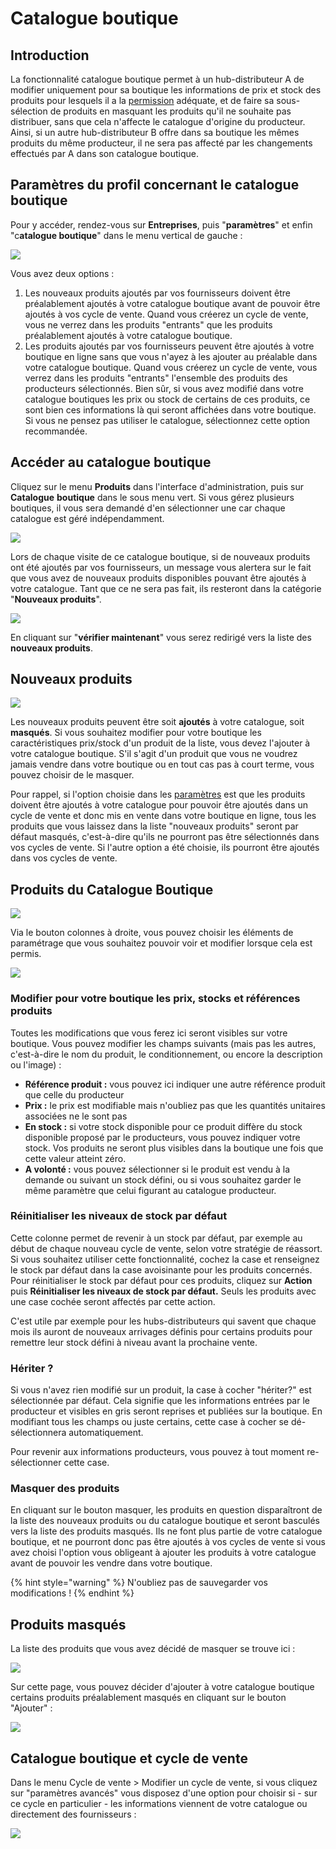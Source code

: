 # Catalogue boutique

## Introduction

La fonctionnalité catalogue boutique permet à un hub-distributeur A de modifier uniquement pour sa boutique les informations de prix et stock des produits pour lesquels il a la [permission](broken-reference) adéquate, et de faire sa sous-sélection de produits en masquant les produits qu'il ne souhaite pas distribuer, sans que cela n'affecte le catalogue d'origine du producteur. Ainsi, si un autre hub-distributeur B offre dans sa boutique les mêmes produits du même producteur, il ne sera pas affecté par les changements effectués par A dans son catalogue boutique.

## Paramètres du profil concernant le catalogue boutique

Pour y accéder, rendez-vous sur **Entreprises**, puis "**paramètres**" et enfin "c**atalogue boutique**" dans le menu vertical de gauche :

![](<../../.gitbook/assets/image (42).png>)

Vous avez deux options :&#x20;

1. Les nouveaux produits ajoutés par vos fournisseurs doivent être préalablement ajoutés à votre catalogue boutique avant de pouvoir être ajoutés à vos cycle de vente. Quand vous créerez un cycle de vente, vous ne verrez dans les produits "entrants" que les produits préalablement ajoutés à votre catalogue boutique.&#x20;
2. Les produits ajoutés par vos fournisseurs peuvent être ajoutés à votre boutique en ligne sans que vous n'ayez à les ajouter au préalable dans votre catalogue boutique. Quand vous créerez un cycle de vente, vous verrez dans les produits "entrants" l'ensemble des produits des producteurs sélectionnés. Bien sûr, si vous avez modifié dans votre catalogue boutiques les prix ou stock de certains de ces produits, ce sont bien ces informations là qui seront affichées dans votre boutique. Si vous ne pensez pas utiliser le catalogue, sélectionnez cette option recommandée.&#x20;

## Accéder au catalogue boutique

Cliquez sur le menu **Produits** dans l'interface d'administration, puis sur **Catalogue** **boutique** dans le sous menu vert. Si vous gérez plusieurs boutiques, il vous sera demandé d'en sélectionner une car chaque catalogue est géré indépendamment.&#x20;

![](<../../.gitbook/assets/image (65).png>)

Lors de chaque visite de ce catalogue boutique, si de nouveaux produits ont été ajoutés par vos fournisseurs, un message vous alertera sur le fait que vous avez de nouveaux produits disponibles pouvant être ajoutés à votre catalogue. Tant que ce ne sera pas fait, ils resteront dans la catégorie "**Nouveaux produits**".

![](<../../.gitbook/assets/image (55) (1).png>)

En cliquant sur "**vérifier maintenant**" vous serez redirigé vers la liste des **nouveaux produits**.

## Nouveaux produits

![](<../../.gitbook/assets/image (48).png>)

Les nouveaux produits peuvent être soit **ajoutés** à votre catalogue, soit **masqués**. Si vous souhaitez modifier pour votre boutique les caractéristiques prix/stock d'un produit de la liste, vous devez l'ajouter à votre catalogue boutique. S'il s'agit d'un produit que vous ne voudrez jamais vendre dans votre boutique ou en tout cas pas à court terme, vous pouvez choisir de le masquer.

Pour rappel, si l'option choisie dans les [paramètres](broken-reference) est que les produits doivent être ajoutés à votre catalogue pour pouvoir être ajoutés dans un cycle de vente et donc mis en vente dans votre boutique en ligne, tous les produits que vous laissez dans la liste "nouveaux produits" seront par défaut masqués, c'est-à-dire qu'ils ne pourront pas être sélectionnés dans vos cycles de vente. Si l'autre option a été choisie, ils pourront être ajoutés dans vos cycles de vente.&#x20;

## Produits du Catalogue Boutique

![](<../../.gitbook/assets/image (37).png>)

Via le bouton colonnes à droite, vous pouvez choisir les éléments de paramétrage que vous souhaitez pouvoir voir et modifier lorsque cela est permis.&#x20;

![](<../../.gitbook/assets/image (71).png>)

### Modifier pour votre boutique les prix, stocks et références produits

Toutes les modifications que vous ferez ici seront visibles sur votre boutique. Vous pouvez modifier les champs suivants (mais pas les autres, c'est-à-dire le nom du produit, le conditionnement, ou encore la description ou l'image) :

* **Référence produit :** vous pouvez ici indiquer une autre référence produit que celle du producteur
* **Prix :** le prix est modifiable mais n'oubliez pas que les quantités unitaires associées ne le sont pas
* **En stock :** si votre stock disponible pour ce produit diffère du stock disponible proposé par le producteurs, vous pouvez indiquer votre stock. Vos produits ne seront plus visibles dans la boutique une fois que cette valeur atteint zéro.
* **A volonté :** vous pouvez sélectionner si le produit est vendu à la demande ou suivant un stock défini, ou si vous souhaitez garder le même paramètre que celui figurant au catalogue producteur.

### Réinitialiser les niveaux de stock par défaut

Cette colonne permet de revenir à un stock par défaut, par exemple au début de chaque nouveau cycle de vente, selon votre stratégie de réassort. Si vous souhaitez utiliser cette fonctionnalité, cochez la case et renseignez le stock par défaut dans la case avoisinante pour les produits concernés. Pour réinitialiser le stock par défaut pour ces produits, cliquez sur **Action** puis **Réinitialiser les niveaux de stock par défaut.** Seuls les produits avec une case cochée seront affectés par cette action.

C'est utile par exemple pour les hubs-distributeurs qui savent que chaque mois ils auront de nouveaux arrivages définis pour certains produits pour remettre leur stock défini à niveau avant la prochaine vente.

### Hériter ?

Si vous n'avez rien modifié sur un produit, la case à cocher "hériter?" est sélectionnée par défaut. Cela signifie que les informations entrées par le producteur et visibles en gris seront reprises et publiées sur la boutique. En modifiant tous les champs ou juste certains, cette case à cocher se dé-sélectionnera automatiquement.

Pour revenir aux informations producteurs, vous pouvez à tout moment re-sélectionner cette case.

### Masquer des produits

En cliquant sur le bouton masquer, les produits en question disparaîtront de la liste des nouveaux produits ou du catalogue boutique et seront basculés vers la liste des produits masqués. Ils ne font plus partie de votre catalogue boutique, et ne pourront donc pas être ajoutés à vos cycles de vente si vous avez choisi l'option vous obligeant à ajouter les produits à votre catalogue avant de pouvoir les vendre dans votre boutique.

{% hint style="warning" %}
N'oubliez pas de sauvegarder vos modifications !
{% endhint %}

## Produits masqués

La liste des produits que vous avez décidé de masquer se trouve ici :&#x20;

![](<../../.gitbook/assets/image (45).png>)

Sur cette page, vous pouvez décider d'ajouter à votre catalogue boutique certains produits préalablement masqués en cliquant sur le bouton "Ajouter" :

![](<../../.gitbook/assets/image (47).png>)

## Catalogue boutique et cycle de vente

Dans le menu Cycle de vente > Modifier un cycle de vente, si vous cliquez sur "paramètres avancés" vous disposez d'une option pour choisir si - sur ce cycle en particulier - les informations viennent de votre catalogue ou directement des fournisseurs :

![](<../../.gitbook/assets/image (46).png>)
